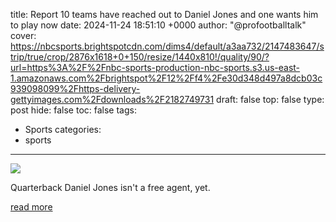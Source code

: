 title: Report 10 teams have reached out to Daniel Jones and one wants him to play now
date: 2024-11-24 18:51:10 +0000
author: "@profootballtalk"
cover: https://nbcsports.brightspotcdn.com/dims4/default/a3aa732/2147483647/strip/true/crop/2876x1618+0+150/resize/1440x810!/quality/90/?url=https%3A%2F%2Fnbc-sports-production-nbc-sports.s3.us-east-1.amazonaws.com%2Fbrightspot%2F12%2Ff4%2Fe30d348d497a8dcb03c939098099%2Fhttps-delivery-gettyimages.com%2Fdownloads%2F2182749731
draft: false
top: false
type: post
hide: false
toc: false
tags:
  - Sports
categories:
  - sports
---

![](https://nbcsports.brightspotcdn.com/dims4/default/a3aa732/2147483647/strip/true/crop/2876x1618+0+150/resize/1440x810!/quality/90/?url=https%3A%2F%2Fnbc-sports-production-nbc-sports.s3.us-east-1.amazonaws.com%2Fbrightspot%2F12%2Ff4%2Fe30d348d497a8dcb03c939098099%2Fhttps-delivery-gettyimages.com%2Fdownloads%2F2182749731)

Quarterback Daniel Jones isn't a free agent, yet.

[read more](https://www.nbcsports.com/nfl/profootballtalk/rumor-mill/news/report-10-teams-have-reached-out-to-daniel-jones-and-one-wants-him-to-play-now)
